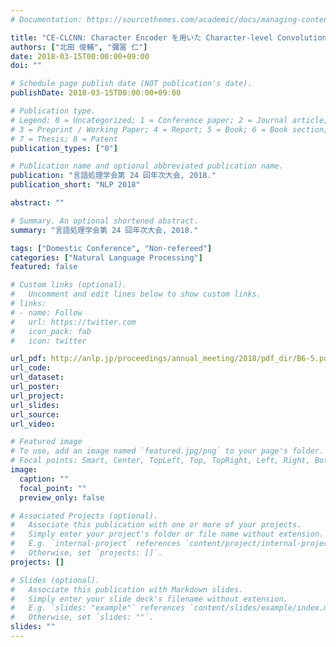 ```yaml
---
# Documentation: https://sourcethemes.com/academic/docs/managing-content/

title: "CE-CLCNN: Character Encoder を用いた Character-level Convolutional Neural Networks によるテキスト分類"
authors: ["北田 俊輔", "彌冨 仁"]
date: 2018-03-15T00:00:00+09:00
doi: ""

# Schedule page publish date (NOT publication's date).
publishDate: 2018-03-15T00:00:00+09:00

# Publication type.
# Legend: 0 = Uncategorized; 1 = Conference paper; 2 = Journal article;
# 3 = Preprint / Working Paper; 4 = Report; 5 = Book; 6 = Book section;
# 7 = Thesis; 8 = Patent
publication_types: ["0"]

# Publication name and optional abbreviated publication name.
publication: "言語処理学会第 24 回年次大会, 2018."
publication_short: "NLP 2018"

abstract: ""

# Summary. An optional shortened abstract.
summary: "言語処理学会第 24 回年次大会, 2018."

tags: ["Domestic Conference", "Non-refereed"]
categories: ["Natural Language Processing"]
featured: false

# Custom links (optional).
#   Uncomment and edit lines below to show custom links.
# links:
# - name: Follow
#   url: https://twitter.com
#   icon_pack: fab
#   icon: twitter

url_pdf: http://anlp.jp/proceedings/annual_meeting/2018/pdf_dir/B6-5.pdf
url_code:
url_dataset:
url_poster:
url_project:
url_slides:
url_source:
url_video:

# Featured image
# To use, add an image named `featured.jpg/png` to your page's folder.
# Focal points: Smart, Center, TopLeft, Top, TopRight, Left, Right, BottomLeft, Bottom, BottomRight.
image:
  caption: ""
  focal_point: ""
  preview_only: false

# Associated Projects (optional).
#   Associate this publication with one or more of your projects.
#   Simply enter your project's folder or file name without extension.
#   E.g. `internal-project` references `content/project/internal-project/index.md`.
#   Otherwise, set `projects: []`.
projects: []

# Slides (optional).
#   Associate this publication with Markdown slides.
#   Simply enter your slide deck's filename without extension.
#   E.g. `slides: "example"` references `content/slides/example/index.md`.
#   Otherwise, set `slides: ""`.
slides: ""
---
```

